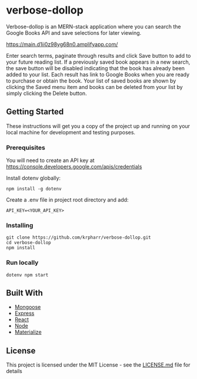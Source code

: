 # verbose-dollop

<p>Verbose-dollop is an MERN-stack application where you can search the Google Books API and save selections for later viewing.</p>
<p><a href="https://main.d1ii0z98yg68n0.amplifyapp.com/">https://main.d1ii0z98yg68n0.amplifyapp.com/</a></p> 
<p>
Enter search terms, paginate through results and click Save button to add to your future reading list.
If a previously saved book appears in a new search, the save button will be disabled indicating that the book has already been added to your list.  Each result has link to 
Google Books when you are ready to purchase or obtain the book. Your list of saved books are shown by clicking the Saved menu item and books can be deleted from your list by simply clicking the Delete button.
</p>

## Getting Started

These instructions will get you a copy of the project up and running on your local machine for development and testing purposes. 

### Prerequisites

You will need to create an API key at https://console.developers.google.com/apis/credentials

Install dotenv globally:
```
npm install -g dotenv 
```
Create a .env file in project root directory and add:
```
API_KEY=<YOUR_API_KEY>
```

### Installing

```
git clone https://github.com/krpharr/verbose-dollop.git
cd verbose-dollop
npm install
```

### Run locally

```
dotenv npm start
```


## Built With

* [Mongoose](https://www.npmjs.com/package/mongoose) 
* [Express](https://www.npmjs.com/package/express) 
* [React](https://reactjs.org/) 
* [Node](https://nodejs.org/en/) 
* [Materialize](https://materializecss.com/) 

## License

This project is licensed under the MIT License - see the [LICENSE.md](LICENSE.md) file for details

